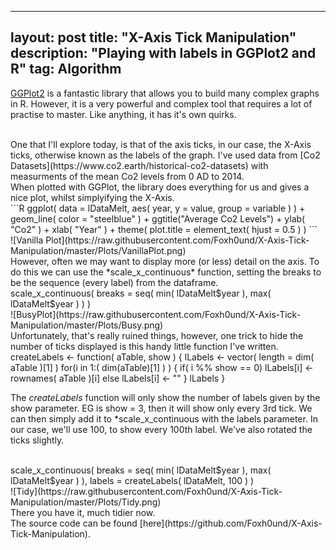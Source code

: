   ---
layout: post
title: "X-Axis Tick Manipulation"
description: "Playing with labels in GGPlot2 and R"
tag: Algorithm
---
[GGPlot2](https://ggplot2.tidyverse.org/) is a fantastic library that allows you to build many complex graphs in R.
However, it is a very powerful and complex tool that requires a lot of practise to master. Like anything, it has it's own quirks.

<br>
One that I'll explore today, is that of the axis ticks, in our case, the X-Axis ticks, otherwise known as the labels of the graph.
I've used data from [Co2 Datasets](https://www.co2.earth/historical-co2-datasets) with measurments of the mean Co2 levels from 0 AD to 2014.

<br>
When plotted with GGPlot, the library does everything for us and gives a nice plot, whilst simplyifying the X-Axis.

<br> 
```R
ggplot( data = lDataMelt, aes( year, y = value, group = variable ) ) +
geom_line( color = "steelblue" ) +
ggtitle("Average Co2 Levels") +
ylab( "Co2" ) +
xlab( "Year" ) +
theme( plot.title = element_text( hjust = 0.5 ) )
```
<br>
![Vanilla Plot](https://raw.githubusercontent.com/Foxh0und/X-Axis-Tick-Manipulation/master/Plots/VanillaPlot.png)

<br>
However, often we may want to display more (or less) detail on the axis. To do this we can use the *scale_x_continuous* function, setting the breaks to be the sequence (every label) from the dataframe.

<br>
  scale_x_continuous( breaks = seq( min( lDataMelt$year ), max( lDataMelt$year ) ) )
  
<br>
![BusyPlot](https://raw.githubusercontent.com/Foxh0und/X-Axis-Tick-Manipulation/master/Plots/Busy.png)

<br>
Unfortunately, that's really ruined things, however, one trick to hide the number of ticks displayed is this handy little function I've written.

<br>
  createLabels <- function( aTable, show )
  {
    lLabels <- vector( length = dim( aTable )[1] )
    for(i in 1:( dim(aTable)[1] ) )
    {
      if( i %% show == 0)
        lLabels[i] <- rownames( aTable )[i]
      else
        lLabels[i] <- ""
    }
    lLabels
  }
 
 <br>
 
The *createLabels* function will only show the number of labels given by the show parameter. EG is show = 3, then it will show only every 3rd tick.
We can then simply add it to *scale_x_continuous with the labels parameter. In our case, we'll use 100, to show every 100th label. We've also rotated the ticks slightly.

<br>
  scale_x_continuous( breaks = seq( min( lDataMelt$year ), max( lDataMelt$year ) ), labels = createLabels( lDataMelt, 100 ) )

<br>
![Tidy](https://raw.githubusercontent.com/Foxh0und/X-Axis-Tick-Manipulation/master/Plots/Tidy.png)

<br>
There you have it, much tidier now.

<br>
The source code can be found [here](https://github.com/Foxh0und/X-Axis-Tick-Manipulation).








